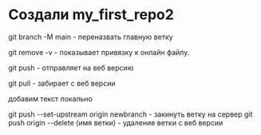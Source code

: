 ﻿# Создали  my_first_repo2


git branch -M main - переназвать главную ветку

git remove -v - показывает привязку к онлайн файлу.

git push - отправляет на веб версию 

git pull - забирает с веб версии 

добавим текст локально 

git push --set-upstream origin newbranch - закинуть ветку на сервер
git push origin --delete (имя ветки) - удаление ветки с веб версии
